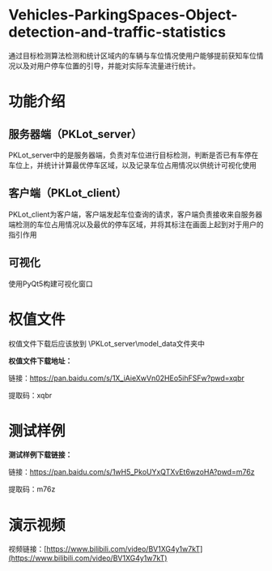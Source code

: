 # Vehicles-ParkingSpaces-Object-detection-and-traffic-statistics
 通过目标检测算法检测和统计区域内的车辆与车位情况使用户能够提前获知车位情况以及对用户停车位置的引导，并能对实际车流量进行统计。

# 功能介绍
## 服务器端（PKLot_server）
PKLot_server中的是服务器端，负责对车位进行目标检测，判断是否已有车停在车位上，并统计计算最优停车区域，以及记录车位占用情况以供统计可视化使用

## 客户端（PKLot_client）
PKLot_client为客户端，客户端发起车位查询的请求，客户端负责接收来自服务器端检测的车位占用情况以及最优的停车区域，并将其标注在画面上起到对于用户的指引作用

## 可视化

使用PyQt5构建可视化窗口

# 权值文件

权值文件下载后应该放到 \PKLot_server\model_data文件夹中

**权值文件下载地址：**

链接：https://pan.baidu.com/s/1X_iAieXwVn02HEo5ihFSFw?pwd=xqbr 

提取码：xqbr

# 测试样例

**测试样例下载链接：**

链接：https://pan.baidu.com/s/1wH5_PkoUYxQTXvEt6wzoHA?pwd=m76z 

提取码：m76z

# 演示视频

视频链接：[https://www.bilibili.com/video/BV1XG4y1w7kT](https://www.bilibili.com/video/BV1XG4y1w7kT)
